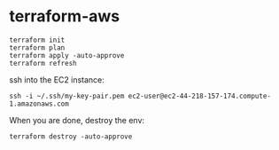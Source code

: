 # terraform-aws
```
terraform init
terraform plan
terraform apply -auto-approve
terraform refresh
```
ssh into the EC2 instance:
```
ssh -i ~/.ssh/my-key-pair.pem ec2-user@ec2-44-218-157-174.compute-1.amazonaws.com
```
When you are done, destroy the env:
```
terraform destroy -auto-approve
```
